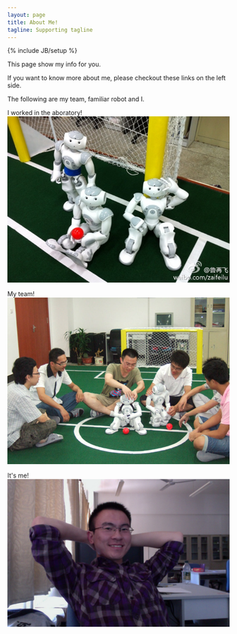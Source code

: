 ```yaml
---
layout: page
title: About Me!
tagline: Supporting tagline
---
```

{% include JB/setup %}

This page show my info for you.



If you want to know more about me, please checkout these links on the left side.


The following are my team, familiar robot and I.


I worked in the aboratory!
![Laboratory](/images/lab.jpg "Laboratory")


My team!
![Team](/images/team.jpg "Team")


It's me!
![Avatar](/images/avatar.jpg "Avatar")

